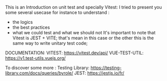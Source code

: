 This is an Introduction on unit test and specially Vitest:
I tried to present you some several usecase for instance to understand :
  - the logics
  - the best practices
  - what we could test and what we should not 
It's important to note that Vitest is JEST + VITE;
that's mean in this case or the other this is the same way to write unitary test code;

DOCUMENTATION:
VITEST: https://vitest.dev/api/
VUE-TEST-UTIL: https://v1.test-utils.vuejs.org/

To discover some more :
Testing Library: https://testing-library.com/docs/queries/byrole/
JEST: https://jestjs.io/fr/
